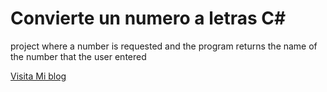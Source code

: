 # Convierte un numero a letras C#
project where a number is requested and the program returns the name of the number that the user entered

[Visita Mi blog](http://codigoprogram.blogspot.com)
